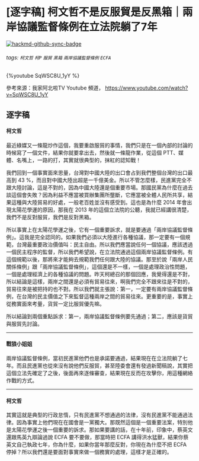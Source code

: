 # [逐字稿] 柯文哲不是反服貿是反黑箱｜兩岸協議監督條例在立法院躺了7年

[![hackmd-github-sync-badge](https://hackmd.io/SCFYFP9UTV-Yq7WRzZ_bcw/badge)](https://hackmd.io/SCFYFP9UTV-Yq7WRzZ_bcw)


###### tags: `柯文哲` `柯P` `服貿` `黑箱` `兩岸協議監督條例` `ECFA`

{%youtube SqWSC8U_1yY %}

參考來源：我家阿北啦TV Youtube 頻道， https://www.youtube.com/watch?v=SqWSC8U_1yY

## 逐字稿

#### 柯文哲

最近綠媒又一條龍炒作這個，我要重啟服貿的事情，我們只是在一個內部的討論的時候寫了一個文件，結果你就要拿出去，然後就一條龍作業，從這個 PTT、媒體、名嘴上，一路的打，其實就很典型的，抹紅的認知戰！

我們回到一個事實面來思量，台灣對中國大陸的出口會占到我們整個台灣的出口最高到 43 %，而且對中國大陸出超是一千億美金。所以不管怎麼樣，民進黨完全不跟大陸討論，這是不對的，因為中國大陸還是個重要市場。那國民黨為什麼在過去談這個會失敗？因為利益不應當被買辦集團所壟斷，它應當被全體人民所共享，結果這種與大陸貿易的好處，一般老百姓並沒有感受到。這也是為什麼 2014 年會出現太陽花學運的原因，那我在 2013 年的這個立法院的公聽，我就已經講很清楚，我們不是反對服貿，我們是反對黑箱。

所以事實上在太陽花學運之後，它有一個重要訴求，就是要通過「兩岸協議監督條例」。這我是完全認同的。如果我們必須以大陸進行各種協議，那一定要有一個規範，台灣最重要政治價值叫：民主自由。所以我們應當說任何一個協議，應該透過一個民主程序的監督，所以我們希望說，在立法院通過這個兩岸協議監督條例。有這個規範以後，那將來才能夠去規範我們任何跟大陸的協議。那至於說「兩岸人民關係條例」跟「兩岸協議監督條例」，這個還是不一樣，一個是處理政治性問題，一個是處理經濟上的各種協議的問題。昨天柯總召的那個回應，我覺得還是不對，所以結論是這樣，兩岸之間還是必須有貿易往來，啊我們完全不跟來往是不對的，貿易往來是被把持的也不對。所以我們就主張說：第一，一定要有兩岸協議監督條例，在台灣的民主價值之下來監督這種兩岸之間的貿易往來。更重要的是，事實上從務實面來考量，貨貿一定比服貿優先嘛。

所以結論到兩個重點訴求：第一，兩岸協議監督條例要先通過；第二，應該是貨貿與服貿先討論。

---

#### 戰狼小姐姐

兩岸協議監督條例，當初民進黨他們也是承諾要通過，結果現在在立法院躺了七年。而且民進黨也從來沒有說他們反服貿，甚至陸委會還有發過新聞稿說，其實把這個立法先確定了之後，後面再來逐條審查，結果現在反而在攻擊你，用這種網絡作戰的方式。

---

#### 柯文哲

其實這就是典型的行政怠惰，只有民進黨不想通過的法律，沒有民進黨不能通過法律。因為事實上他們現在在國會是一黨獨大。那既然這個是一個重要法案，特別他是太陽花學運之後一個重要的訴求。那如果要講的話，在十年前，印象中，蔡英文還跟馬英九辯論過說 ECFA 要不要做，那當時把 ECFA 講得洪水猛獸，結果你蔡英文自己執政七年，你為什麼，如果你當年那麼反對，你現在為什麼不把 ECFA 停掉？所以我們還是要面對事實來做一個務實的處理，這樣才是正確的。
